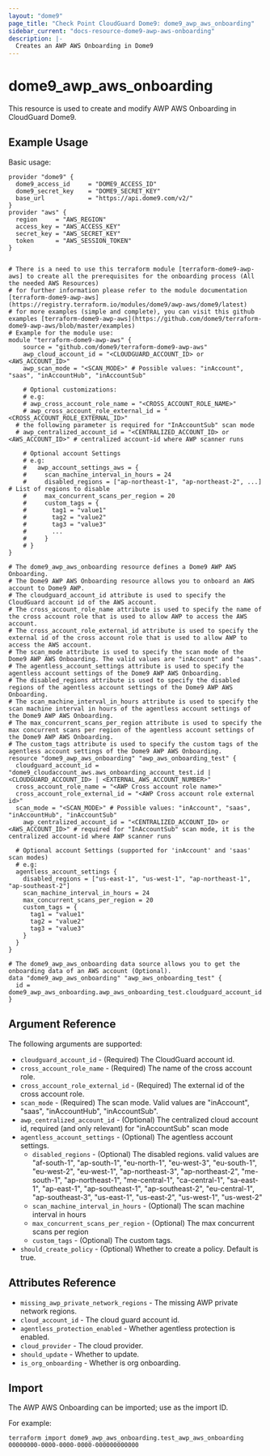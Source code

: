 ```yaml
---
layout: "dome9"
page_title: "Check Point CloudGuard Dome9: dome9_awp_aws_onboarding"
sidebar_current: "docs-resource-dome9-awp-aws-onboarding"
description: |-
  Creates an AWP AWS Onboarding in Dome9
---
```


# dome9_awp_aws_onboarding

This resource is used to create and modify AWP AWS Onboarding in CloudGuard Dome9.

## Example Usage

Basic usage:

```hcl
provider "dome9" {
  dome9_access_id     = "DOME9_ACCESS_ID"
  dome9_secret_key    = "DOME9_SECRET_KEY"
  base_url            = "https://api.dome9.com/v2/"
}
provider "aws" {
  region     = "AWS_REGION"
  access_key = "AWS_ACCESS_KEY"
  secret_key = "AWS_SECRET_KEY"
  token      = "AWS_SESSION_TOKEN"
}


# There is a need to use this terraform module [terraform-dome9-awp-aws] to create all the prerequisites for the onboarding process (All the needed AWS Resources)
# for further information please refer to the module documentation [terraform-dome9-awp-aws](https://registry.terraform.io/modules/dome9/awp-aws/dome9/latest)
# for more examples (simple and complete), you can visit this github examples [terraform-dome9-awp-aws](https://github.com/dome9/terraform-dome9-awp-aws/blob/master/examples)
# Example for the module use:
module "terraform-dome9-awp-aws" {
	source = "github.com/dome9/terraform-dome9-awp-aws"
	awp_cloud_account_id = "<CLOUDGUARD_ACCOUNT_ID> or <AWS_ACCOUNT_ID>"
	awp_scan_mode = "<SCAN_MODE>" # Possible values: "inAccount", "saas", "inAccountHub", "inAccountSub"

	# Optional customizations:
	# e.g:
	# awp_cross_account_role_name = "<CROSS_ACCOUNT_ROLE_NAME>"
	# awp_cross_account_role_external_id = "<CROSS_ACCOUNT_ROLE_EXTERNAL_ID>"
  # the following parameter is required for "InAccountSub" scan mode
  # awp_centralized_account_id = "<CENTRALIZED_ACCOUNT_ID> or <AWS_ACCOUNT_ID>" # centralized account-id where AWP scanner runs

	# Optional account Settings
	# e.g:
	#   awp_account_settings_aws = {
	#     scan_machine_interval_in_hours = 24
	#     disabled_regions = ["ap-northeast-1", "ap-northeast-2", ...] # List of regions to disable
	#     max_concurrent_scans_per_region = 20
	#     custom_tags = {
	#       tag1 = "value1"
	#       tag2 = "value2"
	#       tag3 = "value3"
	#       ...
	#     }
	# }
}

# The dome9_awp_aws_onboarding resource defines a Dome9 AWP AWS Onboarding.
# The Dome9 AWP AWS Onboarding resource allows you to onboard an AWS account to Dome9 AWP.
# The cloudguard_account_id attribute is used to specify the CloudGuard account id of the AWS account.
# The cross_account_role_name attribute is used to specify the name of the cross account role that is used to allow AWP to access the AWS account.
# The cross_account_role_external_id attribute is used to specify the external id of the cross account role that is used to allow AWP to access the AWS account.
# The scan_mode attribute is used to specify the scan mode of the Dome9 AWP AWS Onboarding. The valid values are "inAccount" and "saas".
# The agentless_account_settings attribute is used to specify the agentless account settings of the Dome9 AWP AWS Onboarding.
# The disabled_regions attribute is used to specify the disabled regions of the agentless account settings of the Dome9 AWP AWS Onboarding.
# The scan_machine_interval_in_hours attribute is used to specify the scan machine interval in hours of the agentless account settings of the Dome9 AWP AWS Onboarding.
# The max_concurrent_scans_per_region attribute is used to specify the max concurrent scans per region of the agentless account settings of the Dome9 AWP AWS Onboarding.
# The custom_tags attribute is used to specify the custom tags of the agentless account settings of the Dome9 AWP AWS Onboarding.
resource "dome9_awp_aws_onboarding" "awp_aws_onboarding_test" {
  cloudguard_account_id = "dome9_cloudaccount_aws.aws_onboarding_account_test.id | <CLOUDGUARD_ACCOUNT_ID> | <EXTERNAL_AWS_ACCOUNT_NUMBER>"
  cross_account_role_name = "<AWP Cross account role name>"
  cross_account_role_external_id = "<AWP Cross account role external id>"
  scan_mode = "<SCAN_MODE>" # Possible values: "inAccount", "saas", "inAccountHub", "inAccountSub"
	awp_centralized_account_id = "<CENTRALIZED_ACCOUNT_ID> or <AWS_ACCOUNT_ID>" # required for "InAccountSub" scan mode, it is the centralized account-id where AWP scanner runs

  # Optional account Settings (supported for 'inAccount' and 'saas' scan modes)
  # e.g:
  agentless_account_settings {
    disabled_regions = ["us-east-1", "us-west-1", "ap-northeast-1", "ap-southeast-2"]
    scan_machine_interval_in_hours = 24
    max_concurrent_scans_per_region = 20
    custom_tags = {
      tag1 = "value1"
      tag2 = "value2"
      tag3 = "value3"
    }
  }
}

# The dome9_awp_aws_onboarding data source allows you to get the onboarding data of an AWS account (Optional).
data "dome9_awp_aws_onboarding" "awp_aws_onboarding_test" {
  id = dome9_awp_aws_onboarding.awp_aws_onboarding_test.cloudguard_account_id
}
```

## Argument Reference

The following arguments are supported:

* `cloudguard_account_id` - (Required) The CloudGuard account id.
* `cross_account_role_name` - (Required) The name of the cross account role.
* `cross_account_role_external_id` - (Required) The external id of the cross account role.
* `scan_mode` - (Required) The scan mode. Valid values are "inAccount", "saas", "inAccountHub", "inAccountSub".
* `awp_centralized_account_id` - (Optional) The centralized cloud account id, required (and only relevant) for "inAccountSub" scan mode
* `agentless_account_settings` - (Optional) The agentless account settings.
  * `disabled_regions` - (Optional) The disabled regions. valid values are "af-south-1", "ap-south-1", "eu-north-1", "eu-west-3", "eu-south-1", "eu-west-2", "eu-west-1", "ap-northeast-3", "ap-northeast-2", "me-south-1", "ap-northeast-1", "me-central-1", "ca-central-1", "sa-east-1", "ap-east-1", "ap-southeast-1", "ap-southeast-2", "eu-central-1", "ap-southeast-3", "us-east-1", "us-east-2", "us-west-1", "us-west-2"
  * `scan_machine_interval_in_hours` - (Optional) The scan machine interval in hours
  * `max_concurrent_scans_per_region` - (Optional) The max concurrent scans per region
  * `custom_tags` - (Optional) The custom tags.
* `should_create_policy` - (Optional) Whether to create a policy. Default is true.
    
## Attributes Reference

* `missing_awp_private_network_regions` - The missing AWP private network regions.
* `cloud_account_id` - The cloud guard account id.
* `agentless_protection_enabled` - Whether agentless protection is enabled.
* `cloud_provider` - The cloud provider.
* `should_update` - Whether to update.
* `is_org_onboarding` - Whether is org onboarding.

## Import

The AWP AWS Onboarding can be imported; use <ONBOARDING ID> as the import ID.

For example:

```shell
terraform import dome9_awp_aws_onboarding.test_awp_aws_onboarding 00000000-0000-0000-0000-000000000000
```
